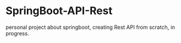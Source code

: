 # SpringBoot-API-Rest
personal project about springboot, creating Rest API from scratch, in progress.
